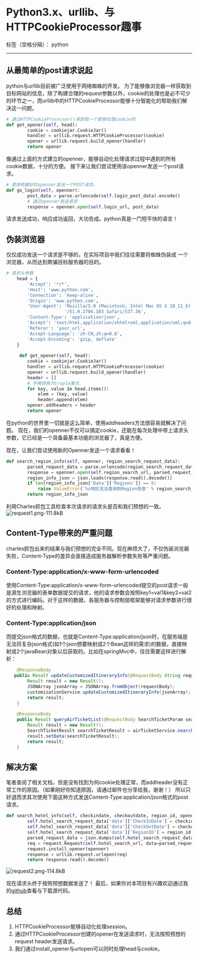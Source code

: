 # Python3.x、urllib、与HTTPCookieProcessor趣事

标签（空格分隔）： python

---

## 从最简单的post请求说起
python与urllib目前被广泛使用于网络蜘蛛的开发。
为了能够像浏览器一样获取到目标网站的信息，除了构建合理的request参数以外，cookie的处理也是必不可少的环节之一，而urllib中的HTTPCookieProcessor能够十分智能化的帮助我们解决这一问题。
```python
# 通过HTTPCookieProcessor()来获取一个能够处理cookie的
def get_opener(self, head):
        cookie = cookiejar.CookieJar()
        handler = urllib.request.HTTPCookieProcessor(cookie)
        opener = urllib.request.build_opener(handler)
        return opener

```
像通过上面的方式建立的openner，能够自动化处理请求过程中遇到的所有cookie数据，十分的方便。
接下来让我们尝试使用该openner发送一个post请求。
```python 
# 使用构建好的openner发送一个POST请求。
def go_login(self, openner):
        post_data = parse.urlencode(self.login_post_data).encode()
        # 通过openner发送请求
        response = openner.open(self.login_url, post_data)
```
请求发送成功，响应成功返回，大功告成。python真是一门短平快的语言！

## 伪装浏览器
仅仅成功发送一个请求是不够的，在实际项目中我们往往需要将蜘蛛伪装成
一个浏览器，从而达到欺骗目标服务器的目的。
```python
# 请求头参数
    head = {
        'Accept': '*/*',
        'Host': 'www.python.com',
        'Connection': 'keep-alive',
        'Origin': 'www.python.com',
        'User-Agent': 'Mozilla/5.0 (Macintosh; Intel Mac OS X 10_11_6) AppleWebKit/537.36 (KHTML, like Gecko) Chrome'
                      '/51.0.2704.103 Safari/537.36',
        'Content-Type': 'application/json',
        'Accept': 'text/html,application/xhtml+xml,application/xml;q=0.9,image/webp,*/*;q=0.8',
        'Referer': 'your_url',
        'Accept-Language': 'zh-CN,zh;q=0.8',
        'Accept-Encoding': 'gzip, deflate'
    }
    
     def get_opener(self, head):
        cookie = cookiejar.CookieJar()
        handler = urllib.request.HTTPCookieProcessor(cookie)
        opener = urllib.request.build_opener(handler)
        header = []
        # 字典转换为truple集合.
        for key, value in head.items():
            elem = (key, value)
            header.append(elem)
        opener.addheaders = header
        return opener
```
在python的世界里一切就是这么简单，使用addheaders方法很容易就解决了问题。
现在，我们的openner不仅可以搞定cookie，还能在每次处理中带上请求头参数，它已经是一个具备最基本功能的浏览器了，真是方便。

现在，让我们尝试使用新的Openner发送一个请求看看！
```python
def search_region_info(self, openner, region_search_request_data):
        parsed_request_data = parse.urlencode(region_search_request_data).encode()
        response = openner.open(self.region_search_url, parsed_request_data)
        region_info_json = json.loads(response.read().decode())
        if len(region_info_json['Data']['Regions']) == 0:
            raise ValueError('%s地区无法查询到Region信息' % region_search_request_data['keyword'])
        return region_info_json
```
利用Charles抓包工具检查本次请求的请求头是否和我们预想的一致。
![request1.png-111.8kB][1]

## Content-Type带来的严重问题
charles抓包出来的结果与我们预想的完全不同。现在麻烦大了，不仅伪装浏览器失败，Content-Type的差异会直接造成服务器解析参数失败等严重问题。

### Content-Type:application/x-www-form-urlencoded
使用Content-Type:application/x-www-form-urlencoded提交的post请求一般是源生浏览器的表单数据提交的请求，他的请求参数会按照key1=val1&key2=val2 的方式进行编码。对于这样的数据，各服务器与控制层框架能够对请求参数进行很好的处理和映射。

### Content-Type:application/json
而提交json格式的数据，也就是Content-Type:application/json时，在服务端是无法将复杂json格式(如1个json想要映射成2个Bean这样的需求)的数据，直接映射成2个javaBean对象以后获取的。比如在springMvc中，往往需要这样进行解析：
```java
    @ResponseBody
   public Result updateCustomizedItineraryInfo(@RequestBody String requestBody) {
        Result result = new Result();
        JSONArray jsonArray = JSONArray.fromObject(requestBody);
        customizationService.updateCustomizedItineraryInfo(jsonArray);
        return result;
    }
    
    @ResponseBody
    public Result queryAirTicketList(@RequestBody SearchTicketParam searchTicketParam) {
        Result result = new Result();
        SearchTicketResult searchTicketResult = airTicketService.searchAirTickets(searchTicketParam);
        result.setData(searchTicketResult);
        return result;
    }
```


## 解决方案
笔者查阅了相关文档，但是没有找到为何cookie处理正常，而addheader没有正常工作的原因。（如果刚好你知道原因，请通过邮件也分享给我，谢谢！）
所以只好退而求其次使用下面这种方式发送Content-Type:application/json格式的post请求。
```python
def search_hotel_info(self, checkindate, checkoutdate, region_id, openner):
        self.hotel_search_request_data['data']['CheckInDate'] = checkindate
        self.hotel_search_request_data['data']['CheckOutDate'] = checkoutdate
        self.hotel_search_request_data['data']['RegionID'] = region_id
        parsed_request_data = json.dumps(self.hotel_search_request_data).encode()
        req = request.Request(self.hotel_search_url, data=parsed_request_data, headers=self.head)
        request.install_opener(openner)
        response = urllib.request.urlopen(req)
        return response.read().decode()

```

![request2.png-114.8kB][2]

现在请求头终于按照预想数据发送了！
最后，如果你对本项目有兴趣欢迎通过我的[github](https://github.com/mikumikulch/web-spider)查看与下载源代码。


## 总结
1. HTTPCookieProcessor能够自动化处理session。
2. 通过HTTPCookieProcessor创建的opener在发送请求时，无法按照预想的request header发送请求。
3. 我们通过install_opener与urlopen可以同时处理head与cookie。

  [1]: http://static.zybuluo.com/mikumikulch/3ui3k7w92v6b9ooq0vn8nf4a/request1.png
  [2]: http://static.zybuluo.com/mikumikulch/b2parqmc5oh5gjar7965nba5/request2.png